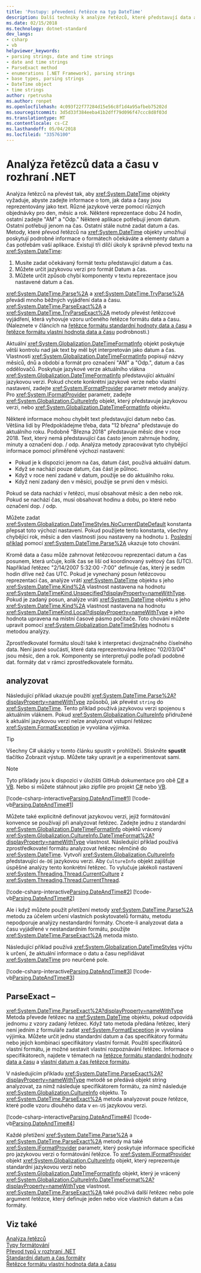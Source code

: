 ```yaml
---
title: 'Postupy: převedení řetězce na typ DateTime'
description: Další techniky k analýze řetězců, které představují data a časy, chcete-li vytvořit hodnotu DateTime z řetězce data a času.
ms.date: 02/15/2018
ms.technology: dotnet-standard
dev_langs:
- csharp
- vb
helpviewer_keywords:
- parsing strings, date and time strings
- date and time strings
- ParseExact method
- enumerations [.NET Framework], parsing strings
- base types, parsing strings
- DateTime object
- time strings
author: rpetrusha
ms.author: ronpet
ms.openlocfilehash: 4c093f22f77284d15e56c8f1d4a95afbeb75202d
ms.sourcegitcommit: 3d5d33f384eeba41b2dff79d096f47ccc8d8f03d
ms.translationtype: MT
ms.contentlocale: cs-CZ
ms.lasthandoff: 05/04/2018
ms.locfileid: "33576100"
---
```

# <a name="parsing-date-and-time-strings-in-net"></a>Analýza řetězců data a času v rozhraní .NET

Analýza řetězců na převést tak, aby <xref:System.DateTime> objekty vyžaduje, abyste zadejte informace o tom, jak data a časy jsou reprezentovány jako text. Různé jazykové verze pomocí různých objednávky pro den, měsíc a rok. Některé reprezentace dobu 24 hodin, ostatní zadejte "AM" a "Odp." Některé aplikace potřebují jenom datum. Ostatní potřebují jenom na čas. Ostatní stále nutné zadat datum a čas. Metody, které převod řetězců na <xref:System.DateTime> objekty umožňují poskytují podrobné informace o formátech očekáváte a elementy datum a čas potřebám vaší aplikace. Existují tři dílčí úkoly k správně převod textu na <xref:System.DateTime>:

1. Musíte zadat očekávaný formát textu představující datum a čas.
1. Můžete určit jazykovou verzi pro formát Datum a čas.
1. Můžete určit způsob chybí komponenty v textu reprezentace jsou nastavené datum a čas.

<xref:System.DateTime.Parse%2A> a <xref:System.DateTime.TryParse%2A> převádí mnoho běžných vyjádření data a času. <xref:System.DateTime.ParseExact%2A> a <xref:System.DateTime.TryParseExact%2A> metody převést řetězcové vyjádření, která vyhovuje vzoru určeného řetězce formátu data a času. (Naleznete v článcích na [řetězce formátu standardní hodnoty data a času](standard-date-and-time-format-strings.md) a [řetězce formátu vlastní hodnota data a času](custom-date-and-time-format-strings.md) podrobnosti.)


Aktuální <xref:System.Globalization.DateTimeFormatInfo> objekt poskytuje větší kontrolu nad jak text by měl být interpretován jako datum a čas. Vlastnosti <xref:System.Globalization.DateTimeFormatInfo> popisují názvy měsíců, dnů a období a formát pro označení "AM" a "Odp.", datum a čas oddělovačů. Poskytuje jazykové verze aktuálního vlákna <xref:System.Globalization.DateTimeFormatInfo> představující aktuální jazykovou verzi. Pokud chcete konkrétní jazykové verze nebo vlastní nastavení, zadejte <xref:System.IFormatProvider> parametr metody analýzy. Pro <xref:System.IFormatProvider> parametr, zadejte <xref:System.Globalization.CultureInfo> objekt, který představuje jazykovou verzi, nebo <xref:System.Globalization.DateTimeFormatInfo> objektu.

Některé informace mohou chybět text představující datum nebo čas. Většina lidí by Předpokládejme třeba, data "12 března" představuje do aktuálního roku. Podobně "Března 2018" představuje měsíc dne v roce 2018. Text, který nemá představující čas často jenom zahrnuje hodiny, minuty a označení dop. / odp.  Analýza metody zpracovávat tyto chybějící informace pomocí přiměřené výchozí nastavení:

- Pokud je k dispozici jenom na čas, datum část, používá aktuální datum.
- Když se nachází pouze datum, čas část je půlnoc.
- Když v roce není zadané v datum, použije se do aktuálního roku.
- Když není zadaný den v měsíci, použije se první den v měsíci.

Pokud se data nachází v řetězci, musí obsahovat měsíc a den nebo rok. Pokud se nachází čas, musí obsahovat hodinu a dobu, po které nebo označení dop. / odp.

Můžete zadat <xref:System.Globalization.DateTimeStyles.NoCurrentDateDefault> konstanta přepsat toto výchozí nastavení. Pokud použijete tento konstanta, všechny chybějící rok, měsíc a den vlastnosti jsou nastaveny na hodnotu `1`. [Poslední příklad](#styles-example) pomocí <xref:System.DateTime.Parse%2A> ukazuje toto chování.

Kromě data a času může zahrnovat řetězcovou reprezentaci datum a čas posunem, která určuje, kolik čas se liší od koordinovaný světový čas (UTC). Například řetězec "2/14/2007 5:32:00 -7:00" definuje čas, který je sedm hodin dříve než čas UTC. Pokud je vynechaný posun řetězcovou reprezentaci čas, analýze vrátí <xref:System.DateTime> objektu s jeho <xref:System.DateTime.Kind%2A> vlastnost nastavena na hodnotu <xref:System.DateTimeKind.Unspecified?displayProperty=nameWithType>. Pokud je zadaný posun, analýze vrátí <xref:System.DateTime> objektu s jeho <xref:System.DateTime.Kind%2A> vlastnost nastavena na hodnotu <xref:System.DateTimeKind.Local?displayProperty=nameWithType> a jeho hodnota upravena na místní časové pásmo počítače. Toto chování můžete upravit pomocí <xref:System.Globalization.DateTimeStyles> hodnotu s metodou analýzy.
  
Zprostředkovatel formátu slouží také k interpretaci dvojznačného číselného data. Není jasné součástí, které data reprezentována řetězec "02/03/04" jsou měsíc, den a rok. Komponenty se interpretují podle pořadí podobné dat. formáty dat v rámci zprostředkovatele formátu.

## <a name="parse"></a>analyzovat

Následující příklad ukazuje použití <xref:System.DateTime.Parse%2A?displayProperty=nameWithType> způsobů, jak převést `string` do <xref:System.DateTime>. Tento příklad používá jazykovou verzi spojenou s aktuálním vláknem. Pokud <xref:System.Globalization.CultureInfo> přidružené k aktuální jazykovou verzi nelze analyzovat vstupní řetězec <xref:System.FormatException> je vyvolána výjimka.

> [!TIP]
> Všechny C# ukázky v tomto článku spustit v prohlížeči. Stiskněte **spustit** tlačítko Zobrazit výstup. Můžete taky upravit je a experimentovat sami.

> [!NOTE]
> Tyto příklady jsou k dispozici v úložišti GitHub dokumentace pro obě [C#](https://github.com/dotnet/samples/tree/master/snippets/csharp/how-to/conversions) a [VB](https://github.com/dotnet/samples/tree/master/snippets/visualbasic/how-to/conversions). Nebo si můžete stáhnout jako zipfile pro projekt [C#](https://github.com/dotnet/samples/raw/master/snippets/csharp/how-to/conversions.zip) nebo [VB](https://github.com/dotnet/samples/raw/master/snippets/visualbasic/how-to/conversions.zip).

[!code-csharp-interactive[Parsing.DateAndTime#1](../../../samples/snippets/csharp/how-to/conversions/StringToDateTime.cs#1)]
[!code-vb[Parsing.DateAndTime#1](../../../samples/snippets/visualbasic/how-to/conversions/Program.vb#1)]

Můžete také explicitně definovat jazykovou verzi, jejíž formátování konvence se používají při analyzovat řetězec. Zadejte jednu z standardní <xref:System.Globalization.DateTimeFormatInfo> objektů vrácený <xref:System.Globalization.CultureInfo.DateTimeFormat%2A?displayProperty=nameWithType> vlastnost. Následující příklad používá zprostředkovatel formátu analyzovat řetězec němčině do <xref:System.DateTime>. Vytvoří <xref:System.Globalization.CultureInfo> představující `de-DE` jazykovou verzi. Aby `CultureInfo` objekt zajišťuje úspěšné analýzy tento konkrétní řetězec. To vylučuje jakékoli nastavení <xref:System.Threading.Thread.CurrentCulture> z <xref:System.Threading.Thread.CurrentThread>.  
  
[!code-csharp-interactive[Parsing.DateAndTime#2](../../../samples/snippets/csharp/how-to/conversions/StringToDateTime.cs#2)]
[!code-vb[Parsing.DateAndTime#2](../../../samples/snippets/visualbasic/how-to/conversions/Program.vb#2)]

Ale i když můžete použít přetížení metody <xref:System.DateTime.Parse%2A> metodu za účelem určení vlastních poskytovatelů formátu, metodu nepodporuje analýzy nestandardní formáty. Chcete-li analyzovat data a času vyjádřené v nestandardním formátu, použijte <xref:System.DateTime.ParseExact%2A> metoda místo.  

<a name="styles-example"></a>Následující příklad používá <xref:System.Globalization.DateTimeStyles> výčtu k určení, že aktuální informace o datu a času nepřidávat <xref:System.DateTime> pro neurčené pole.  

[!code-csharp-interactive[Parsing.DateAndTime#3](../../../samples/snippets/csharp/how-to/conversions/StringToDateTime.cs#3)]
[!code-vb[Parsing.DateAndTime#3](../../../samples/snippets/visualbasic/how-to/conversions/Program.vb#3)]
 
## <a name="parseexact"></a>ParseExact –

<xref:System.DateTime.ParseExact%2A?displayProperty=nameWithType> Metoda převede řetězec na <xref:System.DateTime> objektu, pokud odpovídá jednomu z vzory zadaný řetězec. Když tato metoda předána řetězec, který není jedním z formuláře zadat <xref:System.FormatException> je vyvolána výjimka. Můžete určit jednu standardní datum a čas specifikátory formátu nebo jejich kombinaci specifikátory vlastní formát. Použití specifikátorů vlastní formátu, je možné sestavit vlastní rozpoznávání řetězec. Informace o specifikátorech, najdete v tématech na [řetězce formátu standardní hodnoty data a času](standard-date-and-time-format-strings.md) a [vlastní datum a čas řetězce formátu](custom-date-and-time-format-strings.md).  

V následujícím příkladu <xref:System.DateTime.ParseExact%2A?displayProperty=nameWithType> metodě se předává objekt string analyzovat, za nímž následuje specifikátorem formátu, za nímž následuje <xref:System.Globalization.CultureInfo> objektu. To <xref:System.DateTime.ParseExact%2A> metoda analyzovat pouze řetězce, které podle vzoru dlouhého data v `en-US` jazykovou verzi.  

[!code-csharp-interactive[Parsing.DateAndTime#4](../../../samples/snippets/csharp/how-to/conversions/StringToDateTime.cs#4)]
[!code-vb[Parsing.DateAndTime#4](../../../samples/snippets/visualbasic/how-to/conversions/Program.vb#4)]

Každé přetížení <xref:System.DateTime.Parse%2A> a <xref:System.DateTime.ParseExact%2A> metody má také <xref:System.IFormatProvider> parametr, který poskytuje informace specifické pro jazykovou verzi o formátování řetězce. To <xref:System.IFormatProvider> objekt <xref:System.Globalization.CultureInfo> objekt, který reprezentuje standardní jazykovou verzi nebo <xref:System.Globalization.DateTimeFormatInfo> objekt, který je vrácený <xref:System.Globalization.CultureInfo.DateTimeFormat%2A?displayProperty=nameWithType> vlastnost.  <xref:System.DateTime.ParseExact%2A> také používá další řetězec nebo pole argument řetězce, který definuje jeden nebo více vlastních datum a čas formáty.  

## <a name="see-also"></a>Viz také  
 [Analýza řetězců](parsing-strings.md)  
 [Typy formátování](formatting-types.md)  
 [Převod typů v rozhraní .NET](type-conversion.md)  
 [Standardní datum a čas formáty](standard-date-and-time-format-strings.md)  
 [Řetězce formátu vlastní hodnota data a času](custom-date-and-time-format-strings.md)
